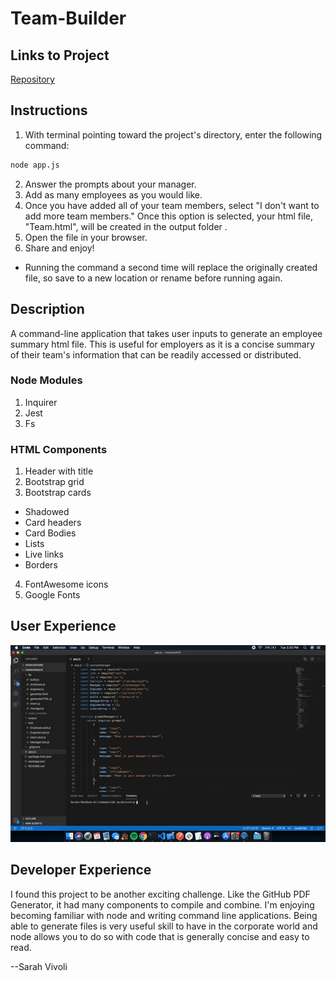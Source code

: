 # Team-Builder

## Links to Project
 
[Repository](https://github.com/svivoli/Team-Builder)

## Instructions

1. With terminal pointing toward the project's directory, enter the following command:
```sh
node app.js
```
2. Answer the prompts about your manager.
3. Add as many employees as you would like.
4. Once you have added all of your team members, select "I don't want to add more team members." Once this option is selected, your html file, "Team.html", will be created in the output folder .
5. Open the file in your browser.
6. Share and enjoy!
* Running the command a second time will replace the originally created file, so save to a new location or rename before running again.

## Description

A command-line application that takes user inputs to generate an employee summary html file. This is useful for employers as it is a concise summary of their team's information that can be readily accessed or distributed.

### Node Modules

1. Inquirer
2. Jest
3. Fs

### HTML Components

1. Header with title
2. Bootstrap grid
3. Bootstrap cards
- Shadowed
- Card headers
- Card Bodies
- Lists
- Live links
- Borders
4. FontAwesome icons
5. Google Fonts

## User Experience

![Gif](team-builder-demo.gif)

## Developer Experience

I found this project to be another exciting challenge. Like the GitHub PDF Generator, it had many components to compile and combine. I'm enjoying becoming familiar with node and writing command line applications. Being able to generate files is very useful skill to have in the corporate world and node allows you to do so with code that is generally concise and easy to read.

--Sarah Vivoli

